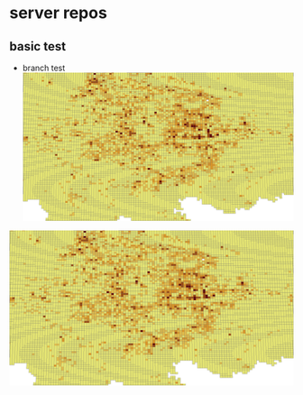 # server repos
## basic test
- branch test
![img_test](./img/POI热度.png?raw=true)

![](https://github.com/JinhuaSu/server_repos/blob/master/img/POI%E7%83%AD%E5%BA%A6.png?raw=true)
